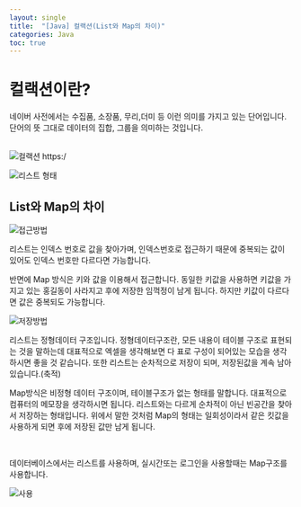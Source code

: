```yaml
---
layout: single
title:  "[Java] 컬랙션(List와 Map의 차이)"
categories: Java
toc: true
---
```


# 컬랙션이란? #
네이버 사전에서는 수집품, 소장품, 무리,더미 등 이런 의미를 가지고 있는 단어입니다. 단어의 뜻 그대로 데이터의 집합, 그룹을 의미하는 것입니다.
<br/><br/>

![컬랙션](https:/images/2023-03-23-알고리즘/컬랙션.JPG)
https:/
<br/>

![리스트 형태](https:/images/2023-03-23-리스트/리스트형태.JPG)


## List와 Map의 차이 ##

![접근방법](https:/images/2023-03-23-리스트/1접근방법.JPG)

리스트는 인덱스 번호로 값을 찾아가며, 인덱스번호로 접근하기 때문에 중복되는 값이 있어도 인덱스 번호만 다르다면 가능합니다. 

반면에 Map 방식은 키와 값을 이용해서 접근합니다. 동일한 키값을 사용하면 키값을 가지고 있는 홍길동이 사라지고 후에 저장한 임꺽정이 남게 됩니다. 하지만 키값이 다르다면 값은 중복되도 가능합니다.
<br/>

![저장방법](https:/images/2023-03-23-리스트/2구조와%20저장방법.JPG)

리스트는 정형데이터 구조입니다. 정형데이터구조란, 모든 내용이 테이블 구조로 표현되는 것을 말하는데 대표적으로 엑셀을 생각해보면 다 표로 구성이 되어있는 모습을 생각하시면 좋을 것 같습니다.
또한 리스트는 순차적으로 저장이 되며, 저장된값을 계속 남아있습니다.(축적)

Map방식은 비정형 데이터 구조이며, 테이블구조가 없는 형태를 말합니다. 대표적으로 컴퓨터의 메모장을 생각하시면 됩니다. 리스트와는 다르게 순차적이 아닌 빈공간을 찾아서 저장하는 형태입니다. 위에서 말한 것처럼 Map의 형태는 일회성이라서 같은 킷값을 사용하게 되면 후에 저장된 값만 남게 됩니다. 

<br/>

데이터베이스에서는 리스트를 사용하며, 실시간또는 로그인을 사용할때는 Map구조를 사용합니다.

![사용](https:/images/2023-03-23-리스트/3사용.JPG)